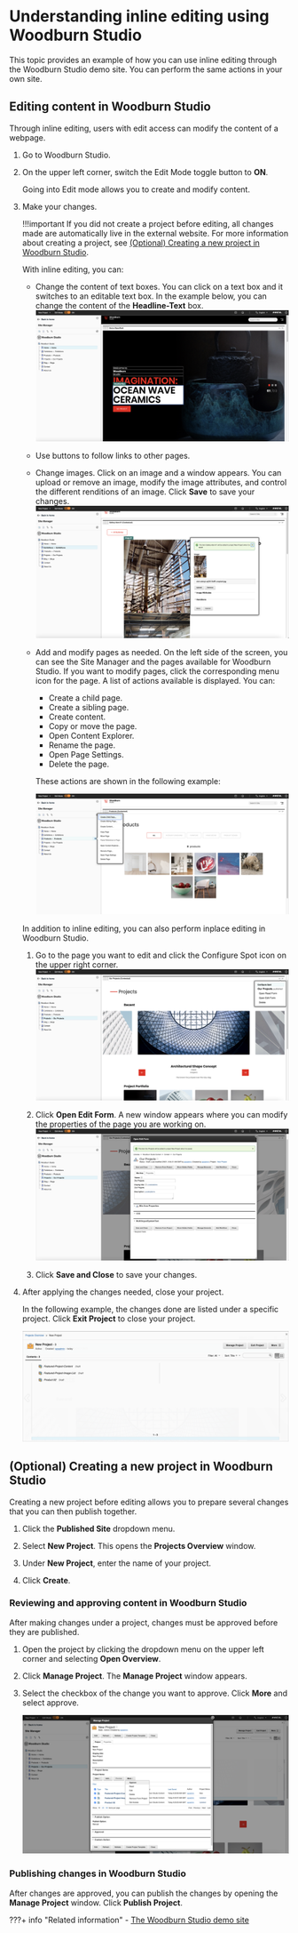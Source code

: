 # Understanding inline editing using Woodburn Studio

This topic provides an example of how you can use inline editing through the Woodburn Studio demo site. You can perform the same actions in your own site. 

## Editing content in Woodburn Studio
Through inline editing, users with edit access can modify the content of a webpage.

1. Go to Woodburn Studio.

2. On the upper left corner, switch the Edit Mode toggle button to **ON**. 

    Going into Edit mode allows you to create and modify content.

3. Make your changes.
    
    !!!important
        If you did not create a project before editing, all changes made are automatically live in the external website. For more information about creating a project, see [(Optional) Creating a new project in Woodburn Studio](#optional-creating-a-new-project-in-woodburn-studio). 

    With inline editing, you can:

    - Change the content of text boxes. You can click on a text box and it switches to an editable text box. In the example below, you can change the content of the **Headline-Text** box.
        ![Modifying text in Woodburn Studio](../../../images/woodburn_studio_sample.png)

    - Use buttons to follow links to other pages. 

    - Change images. Click on an image and a window appears. You can upload or remove an image, modify the image attributes, and control the different renditions of an image. Click **Save** to save your changes.
        ![Uploading a new image in Woodburn Studio](../../../images/woodburn_studio_upload.png)

    - Add and modify pages as needed. On the left side of the screen, you can see the Site Manager and the pages available for Woodburn Studio. If you want to modify pages, click the corresponding menu icon for the page. A list of actions available is displayed. You can:
        - Create a child page.
        - Create a sibling page.
        - Create content.
        - Copy or move the page.
        - Open Content Explorer.
        - Rename the page.
        - Open Page Settings.
        - Delete the page. 

        These actions are shown in the following example:

        ![Modifying pages in Woodburn Studio](../../../images/woodburn_modify_page.png)

    In addition to inline editing, you can also perform inplace editing in Woodburn Studio. 
    
    1. Go to the page you want to edit and click the Configure Spot icon on the upper right corner. 
        ![Configure Spot icon](../../../images/woodburn_studio_configure_spot.png)

    2. Click **Open Edit Form**. A new window appears where you can modify the properties of the page you are working on. 
        ![Open Edit Form](../../../images/woodburn_studio_open_edit_form.png)

    3. Click **Save and Close** to save your changes. 


4. After applying the changes needed, close your project. 

    In the following example, the changes done are listed under a specific project. Click **Exit Project** to close your project. 

    ![Project changes in Woodburn Studio](../../../images/woodburn_project_overview.png)


## (Optional) Creating a new project in Woodburn Studio
Creating a new project before editing allows you to prepare several changes that you can then publish together.

1. Click the **Published Site** dropdown menu.

2. Select **New Project**.
    This opens the **Projects Overview** window. 

3. Under **New Project**, enter the name of your project.

4. Click **Create**. 

### Reviewing and approving content in Woodburn Studio
After making changes under a project, changes must be approved before they are published.

1. Open the project by clicking the dropdown menu on the upper left corner and selecting **Open Overview**.

2. Click **Manage Project**. The **Manage Project** window appears.

3. Select the checkbox of the change you want to approve. Click **More** and select approve.

    ![Approving changes in Woodburn](../../../images/woodburn_manage_project.png)

### Publishing changes in Woodburn Studio
After changes are approved, you can publish the changes by opening the **Manage Project** window. Click **Publish Project**. 

???+ info "Related information"
    - [The Woodburn Studio demo site](../../../build_sites/woodburn_studio/index.md)
    

    
